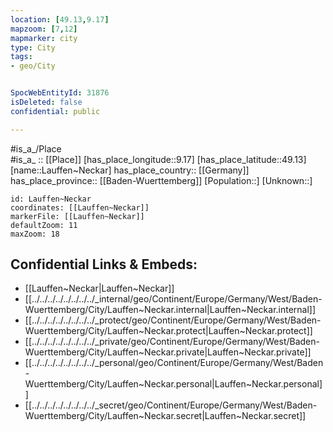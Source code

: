```yaml
---
location: [49.13,9.17] 
mapzoom: [7,12] 
mapmarker: city 
type: City
tags:
- geo/City


SpocWebEntityId: 31876
isDeleted: false
confidential: public

---
```

#is_a_/Place  
#is_a_ :: [[Place]] 
[has_place_longitude::9.17] 
[has_place_latitude::49.13] 
[name::Lauffen~Neckar] 
has_place_country:: [[Germany]]  
has_place_province:: [[Baden-Wuerttemberg]] 
[Population::] 
[Unknown::] 


```leaflet
id: Lauffen~Neckar
coordinates: [[Lauffen~Neckar]] 
markerFile: [[Lauffen~Neckar]] 
defaultZoom: 11 
maxZoom: 18
```


## Confidential Links & Embeds: 
- [[Lauffen~Neckar|Lauffen~Neckar]]  
- [[../../../../../../../../_internal/geo/Continent/Europe/Germany/West/Baden-Wuerttemberg/City/Lauffen~Neckar.internal|Lauffen~Neckar.internal]] 
- [[../../../../../../../../_protect/geo/Continent/Europe/Germany/West/Baden-Wuerttemberg/City/Lauffen~Neckar.protect|Lauffen~Neckar.protect]] 
- [[../../../../../../../../_private/geo/Continent/Europe/Germany/West/Baden-Wuerttemberg/City/Lauffen~Neckar.private|Lauffen~Neckar.private]] 
- [[../../../../../../../../_personal/geo/Continent/Europe/Germany/West/Baden-Wuerttemberg/City/Lauffen~Neckar.personal|Lauffen~Neckar.personal]] 
- [[../../../../../../../../_secret/geo/Continent/Europe/Germany/West/Baden-Wuerttemberg/City/Lauffen~Neckar.secret|Lauffen~Neckar.secret]] 
